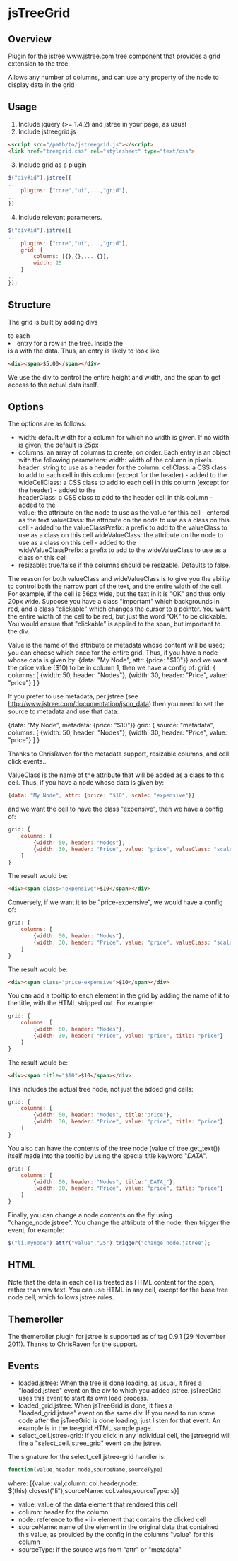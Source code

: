 jsTreeGrid
==========

Overview
--------
Plugin for the jstree www.jstree.com tree component that provides a grid extension to the tree.

Allows any number of columns, and can use any property of the node to display data in the grid

Usage
-----
1. Include jquery (>= 1.4.2) and jstree in your page, as usual
2. Include jstreegrid.js

````HTML
<script src="/path/to/jstreegrid.js"></script>
<link href="treegrid.css" rel="stylesheet" type="text/css"> 
````

3. Include grid as a plugin

````JavaScript
$("div#id").jstree({
..
	plugins: ["core","ui",...,"grid"],
..
})
````

4. Include relevant parameters. 

````JavaScript
$("div#id").jstree({
..
	plugins: ["core","ui",...,"grid"],
	grid: {
		columns: [{},{},...,{}],
		width: 25
	} 
..
});
````

Structure
---------
The grid is built by adding divs <div></div> to each <li> entry for a row in the tree. Inside the <div> is a <span></span> with the data.
Thus, an entry is likely to look like

````HTML
<div><span>$5.00</span></div>
````

We use the div to control the entire height and width, and the span to get access to the actual data itself.

Options
-------
The options are as follows:

* width: default width for a column for which no width is given. If no width is given, the default is 25px
* columns: an array of columns to create, on order. Each entry is an object with the following parameters:
	width: width of the column in pixels.
	header: string to use as a header for the column.
	cellClass: a CSS class to add to each cell in this column (except for the header) - added to the <span>
	wideCellClass: a CSS class to add to each cell in this column (except for the header) - added to the <div>
	headerClass: a CSS class to add to the header cell in this column - added to the <div>
	value: the attribute on the node to use as the value for this cell - entered as the <span> text
	valueClass: the attribute on the node to use as a class on this cell - added to the <span>
	valueClassPrefix: a prefix to add to the valueClass to use as a class on this cell
	wideValueClass: the attribute on the node to use as a class on this cell - added to the <div>
	wideValueClassPrefix: a prefix to add to the wideValueClass to use as a class on this cell
* resizable: true/false if the columns should be resizable. Defaults to false.	
	
The reason for both valueClass and wideValueClass is to give you the ability to control both the narrow part of the text,
and the entire width of the cell. For example, if the cell is 56px wide, but the text in it is "OK" and thus only 20px wide.
Suppose you have a class "important" which backgrounds in red, and a class "clickable" which changes the cursor to a pointer.
You want the entire width of the cell to be red, but just the word "OK" to be clickable. 
You would ensure that "clickable" is applied to the span, but important to the div.


Value is the name of the attribute or metadata whose content will be used; you can choose which once for the entire grid. Thus, if you have a node whose data is given by:
{data: "My Node", attr: {price: "$10"}}
and we want the price value ($10) to be in column 1, then we have a config of:
grid: {
	columns: [
		{width: 50, header: "Nodes"},
		{width: 30, header: "Price", value: "price"}
	]
}

If you prefer to use metadata, per jstree (see http://www.jstree.com/documentation/json_data) then you need to set the source to metadata 
and use that data:

{data: "My Node", metadata: {price: "$10"}}
grid: {
	source: "metadata",
	columns: [
		{width: 50, header: "Nodes"},
		{width: 30, header: "Price", value: "price"}
	]
}

Thanks to ChrisRaven for the metadata support, resizable columns, and cell click events..

ValueClass is the name of the attribute that will be added as a class to this cell. Thus, if you have a node whose data is given by:
````JavaScript
{data: "My Node", attr: {price: "$10", scale: "expensive"}}
````
and we want the cell to have the class "expensive", then we have a config of:
````JavaScript
grid: {
	columns: [
		{width: 50, header: "Nodes"},
		{width: 30, header: "Price", value: "price", valueClass: "scale"}
	]
}
````

The result would be:
````HTML
<div><span class="expensive">$10</span></div>
````

Conversely, if we want it to be "price-expensive", we would have a config of:
````JavaScript
grid: {
	columns: [
		{width: 50, header: "Nodes"},
		{width: 30, header: "Price", value: "price", valueClass: "scale", valueClassPrefix: "price-"}
	]
}
````
The result would be:
````HTML
<div><span class="price-expensive">$10</span></div>
````

You can add a tooltip to each element in the grid by adding the name of it to the title, with the HTML stripped out. For example:
````JavaScript
grid: {
	columns: [
		{width: 50, header: "Nodes"},
		{width: 30, header: "Price", value: "price", title: "price"}
	]
}
````

The result would be:
````HTML
<div><span title="$10">$10</span></div>
````

This includes the actual tree node, not just the added grid cells:
````JavaScript
grid: {
	columns: [
		{width: 50, header: "Nodes", title:"price"},
		{width: 30, header: "Price", value: "price", title: "price"}
	]
}
````

You also can have the contents of the tree node (value of tree.get_text()) itself made into the tooltip by using the special title keyword
"_DATA_".

````JavaScript
grid: {
	columns: [
		{width: 50, header: "Nodes", title:"_DATA_"},
		{width: 30, header: "Price", value: "price", title: "price"}
	]
}
````

Finally, you can change a node contents on the fly using "change_node.jstree". You change the attribute of the node, then trigger the event,
for example:

````JavaScript
$("li.mynode").attr("value","25").trigger("change_node.jstree");
````

HTML
----
Note that the data in each cell is treated as HTML content for the span, rather than raw text. You can use HTML in any cell, except for the 
base tree node cell, which follows jstree rules.


Themeroller
-----------
The themeroller plugin for jstree is supported as of tag 0.9.1 (29 November 2011). Thanks to ChrisRaven for the support.

Events
------
* loaded.jstree: When the tree is done loading, as usual, it fires a "loaded.jstree" event on the div to which you added jstree. jsTreeGrid uses this event to start its own load process. 
* loaded_grid.jstree: When jsTreeGrid is done, it fires a "loaded_grid.jstree" event on the same div. If you need to run some 
code after the jsTreeGrid is done loading, just listen for that event. An example is in the treegrid.HTML sample page.
* select_cell.jstree-grid: If you click in any individual cell, the jstreegrid will fire a "select_cell.jstree_grid" event on the jstree. 

The signature for the select_cell.jstree-grid handler is:
````JavaScript
function(value,header,node,sourceName,sourceType)
````
where:
[{value: val,column: col.header,node: $(this).closest("li"),sourceName: col.value,sourceType: s}]

* value: value of the data element that rendered this cell
* column: header for the column
* node: reference to the &lt;li&gt; element that contains the clicked cell
* sourceName: name of the element in the original data that contained this value, as provided by the config in the columns "value" for this column
* sourceType: if the source was from "attr" or "metadata"
